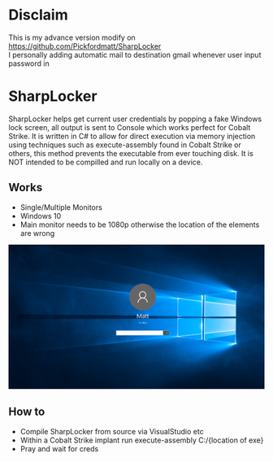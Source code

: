 # Disclaim
This is my advance version modify on https://github.com/Pickfordmatt/SharpLocker <br/>
I personally adding automatic mail to destination gmail whenever user input password in

# SharpLocker

SharpLocker helps get current user credentials by popping a fake Windows lock screen, all output is sent to Console which works perfect for Cobalt Strike. It is written in C# to allow for direct execution via memory injection using techniques such as execute-assembly found in Cobalt Strike or others, this method prevents the executable from ever touching disk. It is NOT intended to be compilled and run locally on a device. 

## Works
* Single/Multiple Monitors
* Windows 10
* Main monitor needs to be 1080p otherwise the location of the elements are wrong

![Working SharpLocker](https://github.com/Pickfordmatt/SharpLocker/blob/master/sharplocker.png?raw=true)

## How to
* Compile SharpLocker from source via VisualStudio etc
* Within a Cobalt Strike implant run execute-assembly C:/{location of exe}
* Pray and wait for creds
